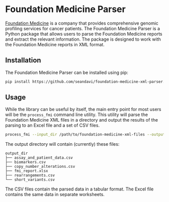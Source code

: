# Foundation Medicine Parser

[Foundation Medicine][1] is a company that provides comprehensive genomic profiling services for cancer patients. The Foundation Medicine Parser is a Python package that allows users to parse the Foundation Medicine reports and extract the relevant information. The package is designed to work with the Foundation Medicine reports in XML format.

## Installation

The Foundation Medicine Parser can be installed using pip:

```bash
pip install https://github.com/seandavi/foundation-medicine-xml-parser.git
```

## Usage

While the library can be useful by itself, the main entry point for 
most users will be the `process_fmi` command line utility. This utility
will parse the Foundation Medicine XML files in a directory and output
the results of the parsing to an Excel file and a set of CSV files.

```bash
process_fmi --input_dir /path/to/foundation-medicine-xml-files --output_dir /path/to/output
```

The output directory will contain (currently) these files:

```
output_dir
├── assay_and_patient_data.csv
├── biomarkers.csv
├── copy_number_alterations.csv
├── fmi_report.xlsx
├── rearrangements.csv
└── short_variants.csv
```

The CSV files contain the parsed data in a tabular format. The Excel file contains the same data in separate
worksheets.

[1]: https://www.foundationmedicine.com/
